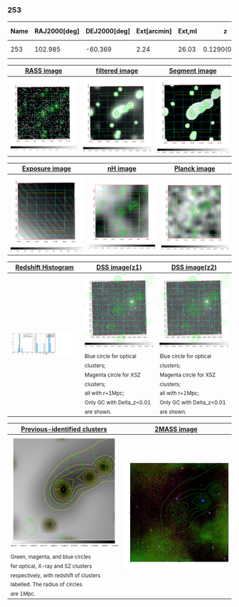 <div STYLE="page-break-after: always;"></div>

### 253

|Name|RAJ2000[deg]|DEJ2000[deg] |Ext[arcmin]| Ext,ml | z | z_src| C|GC(XSZ,Delta_z<0.01)| GC(OPT,Delta_z<0.01)|GC| R_sig[arcmin] | R500[arcmin] | R500[Mpc]| CRsig[c/s] | CR500[c/s] |L500[1E44 erg/s]|F500[1E-12 erg/s/cm^2]| M500[1E14 Msun]|Tx[keV]|Cnt_sig|Beta|Rc[arcmin]|Comment|Alias|
|---|---|---|---|---|---|------|---|--------|---------|----------|---|---|---|---|---|---|---|---|---|---|---|---|---|---|
|253| 102.985| -60.369| 2.24| 26.03| 0.1290(0.008)| z1,| G| -| -| N, W| 11.725| 6.450| 0.891| 0.114(0.023)| 0.106(0.021)| 0.808(0.095)| 1.843(0.217)| 2.28(0.13)| 3.71(0.14)| 75.8| 0.673(-0.115+0.174)| 3.844(-1.187+1.480)| -| t072|

|[RASS image](../image/253/253_img.pdf)|[filtered image](../image/253/253_fil.pdf)|[Segment image](../image/253/253_seg.pdf)|
|-------------------|--------------------|-------------------|
| <img src="../image/253/253_img.png" width="300">  | <img src="../image/253/253_fil.png" width="300">   | <img src="../image/253/253_seg.png" width="300">  |

|[Exposure image](../image/253/253_mex.pdf)| [nH image](../image/253/253_nh.pdf)| [Planck image](../image/253/253_p.pdf)|
|-------------------|--------------------|-------------------|
|<img src="../image/253/253_mex.png" width="300">   | <img src="../image/253/253_nh.png" width="300">    | <img src="../image/253/253_p.png" width="300"> |

|[Redshift Histogram](../image/253/253_zg.pdf) | [DSS image(z1)](../image/253/253_dss_z1.pdf)      |  [DSS image(z2)](../image/253/253_dss_z2.pdf)    |
|-------------------|--------------------|-------------------|
|<img src="../image/253/253_zg.png" width="300"> |<img src="../image/253/253_dss_z1.png" width="300"> <sub><br>Blue circle for optical clusters; <br>Magenta circle for XSZ clusters; <br>all with r=1Mpc; <br>Only GC with Delta_z<0.01 are shown. </sub>| <img src="../image/253/253_dss_z2.png" width="300"><sub><br>Blue circle for optical clusters; <br>Magenta circle for XSZ clusters; <br>all with r=1Mpc; <br>Only GC with Delta_z<0.01 are shown. </sub> |

|[Previous-identified clusters](../image/253/253_gc.pdf) | [2MASS image](../image/253/253_2mass.pdf)      |
|-------------------|-------------------|
|<img src=../image/253/253_gc.png width="300"> <br><sub>Green, magenta, and blue circles <br>for optical, X-ray and SZ clusters <br>respectively, with redshift of clusters <br>labelled. The radius of circles <br>are 1Mpc.</sub>|<img src="../image/253/253_2mass.png" width="300">  |




